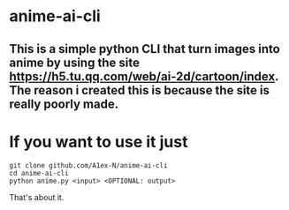 # anime-ai-cli

## This is a simple python CLI that turn images into anime by using the site https://h5.tu.qq.com/web/ai-2d/cartoon/index. The reason i created this is because the site is really poorly made.


# If you want to use it just
```
git clone github.com/A1ex-N/anime-ai-cli
cd anime-ai-cli
python anime.py <input> <OPTIONAL: output>
```

That's about it.